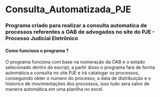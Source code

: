 # Consulta_Automatizada_PJE

<h3>Programa criado para realizar a consulta automatica de processos referentes a OAB de advogados no site do PJE - Processo Judicial Eletrônico</h3>

#### Como funciona o programa ?

<p>O programa funciona com base na numeração da OAB e o estado selecionado dentro do escript, a partir disso o programa fará de forma automatica a consulta no site PJE e irá catalogar os processos, conseguindo obter o numero do processo, a data de distribuição e o historico de movimentações dos processos, isso tudo sera salvo de maneira automática em uma planilha no excel.</p>
